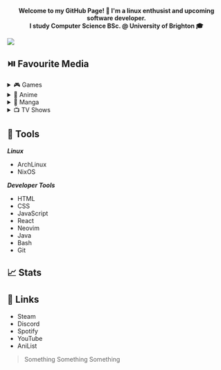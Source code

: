 **<p align='center'>Welcome to my GitHub Page! :wave: I'm a linux enthusist and upcoming software developer. <br>
I study Computer Science BSc. @ University of Brighton :mortar_board:</p>**

<img align='center' src="https://readme-typing-svg.demolab.com?font=Montserrat&size=15&duration=3500&pause=1000&color=E46D91&center=true&width=435&lines=01010111+01100101+01101100+01100011+01101111+01101101+01100101"></img>

<h2>⏯️ Favourite Media</h2>
   <details>
  <summary>🎮 Games</summary>
        <ul>
            <li>Persona 5 Royal</li>
            <li>Nier Automata</li>
            <li>Final Fantasy XIV Online</li>
            <li>Ghost of Tsushima</li>
        </ul>
   </details>
      <details>
       <summary>👹 Anime</summary>
        <ul>
            <li>Neon Genesis Evangelion</li>
            <li>Hajime no Ippo</li>
            <li>One Piece</li>
            <li>Mobile Suit Gundam</li>
        </ul>
   </details>
      <details>
       <summary>📖 Manga</summary>
        <ul>
            <li>Berserk</li>
            <li>Vinland Saga</li>
            <li>Vagabond</li>
            <li>Fire Punch</li>
        </ul>
   </details>
         <details>
       <summary>📺 TV Shows</summary>
        <ul>
            <li>Breaking Bad</li>
            <li>Game of Thrones</li>
            <li>The Boys</li>
            <li>Invincible</li>
        </ul>
   </details>
    

    
## 🧰 Tools

***Linux*** 
- ArchLinux
- NixOS 

***Developer Tools*** 
- HTML
- CSS
- JavaScript
- React 
- Neovim
- Java 
- Bash 
- Git 

## 📈 Stats 

## 🔗 Links
- Steam
- Discord
- Spotify 
- YouTube 
- AniList


> Something Something Something
